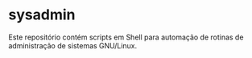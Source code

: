# sysadmin
Este repositório contém scripts em Shell para automação de rotinas de administração de sistemas GNU/Linux.
